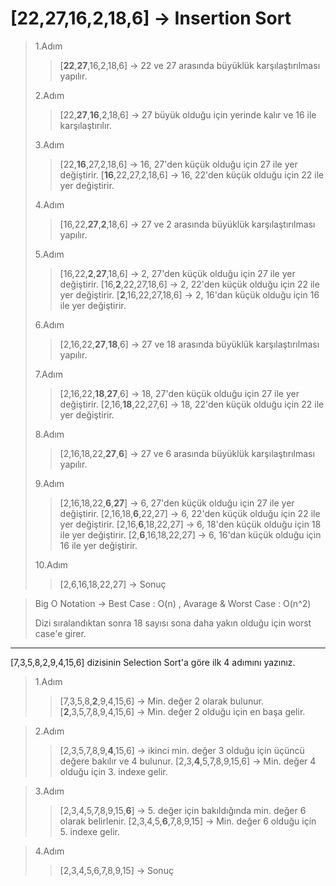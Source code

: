 # [22,27,16,2,18,6] -> Insertion Sort

>1.Adım
>>[**22**,**27**,16,2,18,6] -> 22 ve 27 arasında büyüklük karşılaştırılması yapılır.
>
>2.Adım
>>[22,**27**,**16**,2,18,6] -> 27 büyük olduğu için yerinde kalır ve 16 ile karşılaştırılır.
>
>3.Adım
>>[22,**16**,27,2,18,6] -> 16, 27'den küçük olduğu için 27 ile yer değiştirir.
>>[**16**,22,27,2,18,6] -> 16, 22'den küçük olduğu için 22 ile yer değiştirir.
>
>4.Adım
>>[16,22,**27**,**2**,18,6] -> 27 ve 2 arasında büyüklük karşılaştırılması yapılır.
>
>5.Adım
>>[16,22,**2**,**27**,18,6] -> 2, 27'den küçük olduğu için 27 ile yer değiştirir.
>>[16,**2**,22,27,18,6] -> 2, 22'den küçük olduğu için 22 ile yer değiştirir.
>>[**2**,16,22,27,18,6] -> 2, 16'dan küçük olduğu için 16 ile yer değiştirir.
>
>6.Adım
>>[2,16,22,**27**,**18**,6] -> 27 ve 18 arasında büyüklük karşılaştırılması yapılır.
>
>7.Adım
>>[2,16,22,**18**,**27**,6] -> 18, 27'den küçük olduğu için 27 ile yer değiştirir.
>>[2,16,**18**,22,27,6] -> 18, 22'den küçük olduğu için 22 ile yer değiştirir.
>
>8.Adım
>>[2,16,18,22,**27**,**6**] -> 27 ve 6 arasında büyüklük karşılaştırılması yapılır.
>
>9.Adım
>>[2,16,18,22,**6**,**27**] -> 6, 27'den küçük olduğu için 27 ile yer değiştirir.
>>[2,16,18,**6**,22,27] -> 6, 22'den küçük olduğu için 22 ile yer değiştirir.
>>[2,16,**6**,18,22,27] -> 6, 18'den küçük olduğu için 18 ile yer değiştirir.
>>[2,**6**,16,18,22,27] -> 6, 16'dan küçük olduğu için 16 ile yer değiştirir.
>
>10.Adım
>>[2,6,16,18,22,27] -> Sonuç

>Big O Notation -> Best Case : O(n) , Avarage & Worst Case : O(n^2) 
>
>Dizi sıralandıktan sonra 18 sayısı sona daha yakın olduğu için worst case'e girer.

******
[7,3,5,8,2,9,4,15,6] dizisinin Selection Sort'a göre ilk 4 adımını yazınız.

>1.Adım
>>[7,3,5,8,**2**,9,4,15,6] -> Min. değer 2 olarak bulunur.
>>[**2**,3,5,7,8,9,4,15,6] -> Min. değer 2 olduğu için en başa gelir.

>2.Adım
>>[2,3,5,7,8,9,**4**,15,6] -> ikinci min. değer 3 olduğu için üçüncü değere bakılır ve 4 bulunur.
>>[2,3,**4**,5,7,8,9,15,6] -> Min. değer 4 olduğu için 3. indexe gelir.

>3.Adım
>>[2,3,4,5,7,8,9,15,**6**] -> 5. değer için bakıldığında min. değer 6 olarak belirlenir.
>>[2,3,4,5,**6**,7,8,9,15] -> Min. değer 6 olduğu için 5. indexe gelir.

>4.Adım
>>[2,3,4,5,6,7,8,9,15] -> Sonuç